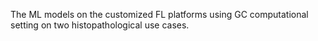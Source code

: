 The ML models on the customized FL platforms using GC computational setting on two histopathological use cases.
